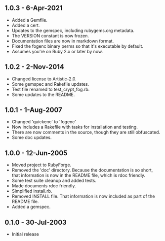 ## 1.0.3 - 6-Apr-2021
* Added a Gemfile.
* Added a cert.
* Updates to the gemspec, including rubygems.org metadata.
* The VERSION constant is now frozen.
* Documentation files are now in markdown format.
* Fixed the fogenc binary perms so that it's executable by default.
* Assumes you're on Ruby 2.x or later by now.

## 1.0.2 - 2-Nov-2014
* Changed license to Artistic-2.0.
* Some gemspec and Rakefile updates.
* Test file renamed to test_crypt_fog.rb.
* Some updates to the README.

## 1.0.1 - 1-Aug-2007
* Changed 'quickenc' to 'fogenc'
* Now includes a Rakefile with tasks for installation and testing.
* There are now comments in the source, though they are still obfuscated.
* Some doc updates.

## 1.0.0 - 12-Jun-2005
* Moved project to RubyForge.
* Removed the 'doc' directory.  Because the documentation is so short, that
  information is now in the README file, which is rdoc friendly.
* Some test suite cleanup and added tests.
* Made documents rdoc friendly.
* Simplified install.rb.
* Removed INSTALL file.  That information is now included as part of the
  README file.
* Added a gemspec.

## 0.1.0 - 30-Jul-2003
- Initial release
